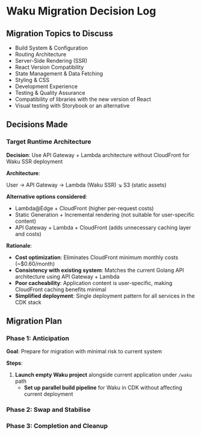 # Waku Migration Decision Log

## Migration Topics to Discuss

- Build System & Configuration
- Routing Architecture  
- Server-Side Rendering (SSR)
- React Version Compatibility
- State Management & Data Fetching
- Styling & CSS
- Development Experience
- Testing & Quality Assurance
- Compatibility of libraries with the new version of React
- Visual testing with Storybook or an alternative

## Decisions Made

### Target Runtime Architecture

**Decision**: Use API Gateway + Lambda architecture without CloudFront for Waku SSR deployment

**Architecture**:

User → API Gateway → Lambda (Waku SSR)
                   ↘ S3 (static assets)

**Alternative options considered**:
- Lambda@Edge + CloudFront (higher per-request costs)
- Static Generation + Incremental rendering (not suitable for user-specific content)
- API Gateway + Lambda + CloudFront (adds unnecessary caching layer and costs)

**Rationale**:
- **Cost optimization**: Eliminates CloudFront minimum monthly costs (~$0.60/month)
- **Consistency with existing system**: Matches the current Golang API architecture using API Gateway + Lambda
- **Poor cacheability**: Application content is user-specific, making CloudFront caching benefits minimal
- **Simplified deployment**: Single deployment pattern for all services in the CDK stack

## Migration Plan

### Phase 1: Anticipation

**Goal**: Prepare for migration with minimal risk to current system

**Steps**:
1. **Launch empty Waku project** alongside current application under `/waku` path
   * **Set up parallel build pipeline** for Waku in CDK without affecting current deployment

### Phase 2: Swap and Stabilise


### Phase 3: Completion and Cleanup

